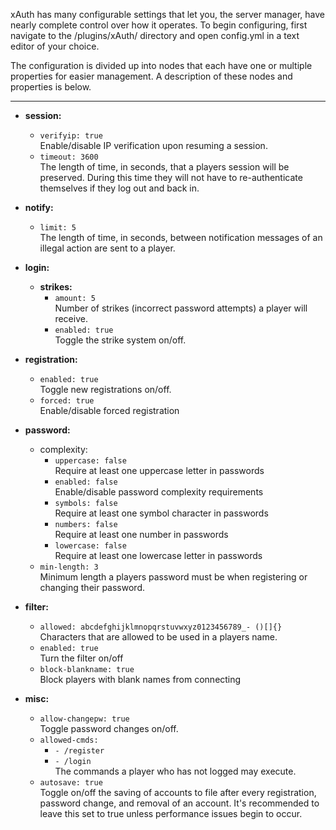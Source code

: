 xAuth has many configurable settings that let you, the server manager, have nearly complete control over how it operates.  To begin configuring, first navigate to the /plugins/xAuth/ directory and open config.yml in a text editor of your choice.  

The configuration is divided up into nodes that each have one or multiple properties for easier management.  A description of these nodes and properties is below.

***
* **session:**
    * `verifyip: true`  
Enable/disable IP verification upon resuming a session.
    * `timeout: 3600`  
The length of time, in seconds, that a players session will be preserved.  During this time they will not have to re-authenticate themselves if they log out and back in.

* **notify:**
    * `limit: 5`  
The length of time, in seconds, between notification messages of an illegal action are sent to a player.

* **login:**  
    * **strikes:**  
        * `amount: 5`  
Number of strikes (incorrect password attempts) a player will receive.
        * `enabled: true`  
Toggle the strike system on/off.

* **registration:**
    * `enabled: true`  
Toggle new registrations on/off.
    * `forced: true`  
Enable/disable forced registration

* **password:**
    * complexity:
        * `uppercase: false`  
Require at least one uppercase letter in passwords
        * `enabled: false`  
Enable/disable password complexity requirements
        * `symbols: false`  
Require at least one symbol character in passwords
        * `numbers: false`  
Require at least one number in passwords
        * `lowercase: false`  
Require at least one lowercase letter in passwords
    * `min-length: 3`  
Minimum length a players password must be when registering or changing their password.

* **filter:**  
    * `allowed: abcdefghijklmnopqrstuvwxyz0123456789_- ()[]{}`  
Characters that are allowed to be used in a players name.
    * `enabled: true`  
Turn the filter on/off
    * `block-blankname: true`  
Block players with blank names from connecting

* **misc:**
    * `allow-changepw: true`  
Toggle password changes on/off.
    * `allowed-cmds:`  
        * `- /register`  
        * `- /login`  
The commands a player who has not logged may execute.
    * `autosave: true`  
Toggle on/off the saving of accounts to file after every registration, password change, and removal of an account.  It's recommended to leave this set to true unless performance issues begin to occur.